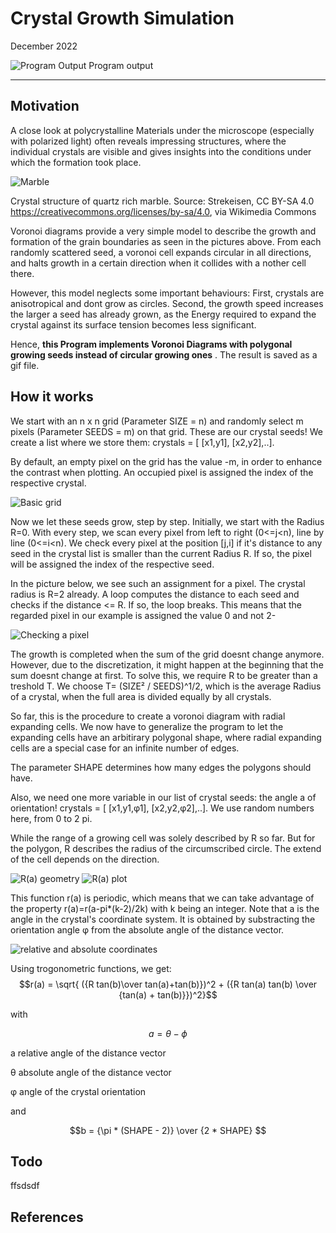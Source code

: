# Crystal Growth Simulation
December 2022

![Program Output](crystal.gif "Program output")
Program output 

---

## Motivation
A close look at polycrystalline Materials under the microscope (especially with polarized light) often reveals impressing structures, where the individual crystals are visible and gives insights into the conditions under which the formation took place.

![Marble](Stained_marble.JPG "Source:  Strekeisen, CC BY-SA 4.0 <https://creativecommons.org/licenses/by-sa/4.0>, via Wikimedia Commons")

Crystal structure of quartz rich marble. 
Source:  Strekeisen, CC BY-SA 4.0 <https://creativecommons.org/licenses/by-sa/4.0>, via Wikimedia Commons

Voronoi diagrams provide a very simple model to describe the growth and formation of the grain boundaries as seen in the pictures above. From each randomly scattered seed, a voronoi cell expands circular in all directions, and halts growth in a certain direction when it collides with a nother cell there. 


However, this model neglects some important behaviours: First, crystals are anisotropical and dont grow as circles. Second, the growth speed increases the larger a seed has already grown, as the Energy required to expand the crystal against its surface tension becomes less significant.

Hence, **this Program implements Voronoi Diagrams with polygonal growing seeds instead of circular growing ones** . The result is saved as a gif file.

## How it works
We start with an n x n grid (Parameter SIZE = n) and randomly select m pixels (Parameter SEEDS = m) on that grid. These are our crystal seeds! We create a list where we store them:
crystals = [ [x1,y1], [x2,y2],..]. 

By default, an empty pixel on the grid has the value -m, in order to enhance the contrast when plotting. An occupied pixel is assigned the index of the respective crystal.

![Basic grid](grid1.png)

Now we let these seeds grow, step by step. Initially, we start with the Radius R=0. With every step, we scan every pixel from left to right (0<=j<n), line by line (0<=i<n). We check every pixel at the position [j,i] if it's distance to any seed in the crystal list is smaller than the current Radius R. If so, the pixel will be assigned the index of the respective seed.  

In the picture below, we see such an assignment for a pixel. The crystal radius is R=2 already. A loop computes the distance to each seed and checks if the distance <= R. If so, the loop breaks. This means that the regarded pixel in our example is assigned the value 0 and not 2-

![Checking a pixel](grid2.png)

The growth is completed when the sum of the grid doesnt change anymore. However, due to the discretization, it might happen at the beginning that the sum doesnt change at first. To solve this, we require R to be greater than a treshold T. We choose T= (SIZE² / SEEDS)^1/2, which is the average Radius of a crystal, when the full area is divided equally by all crystals.

So far, this is the procedure to create a voronoi diagram with radial expanding cells. We now have to generalize the program to let the expanding cells have an arbitirary polygonal shape, where radial expanding cells are a special case for an infinite number of edges. 

The parameter SHAPE determines how many edges the polygons should have. 

Also, we need one more variable in our list of crystal seeds: the angle a of orientation!
crystals = [ [x1,y1,φ1], [x2,y2,φ2],..]. 
We use random numbers here, from 0 to 2 pi. 

While the range of a growing cell was solely described by R so far. But for the polygon, R describes the radius of the circumscribed circle. The extend of the cell depends on the direction.


![R(a) geometry](hexagon.png)
![R(a) plot](plot.png)

This function r(a) is periodic, which means that we can take advantage of the property r(a)=r(a-pi*(k-2)/2k) with k being an integer. 
Note that a is the angle in the crystal's coordinate system. It is obtained by substracting the orientation angle φ from the absolute angle of the distance vector. 

![relative and absolute coordinates](coordinate.png)

Using trogonometric functions, we get:
$$r(a) = \sqrt{ ({R tan(b)\over tan(a)+tan(b)})^2 + ({R tan(a) tan(b) \over {tan(a) + tan(b)}})^2}$$

with

$$ a = \theta - \phi $$

a  relative angle of the distance vector

θ  absolute angle of the distance vector

φ  angle of the crystal orientation

and

$$b = {\pi * (SHAPE - 2)} \over {2 * SHAPE}  $$


## Todo
ffsdsdf

## References

